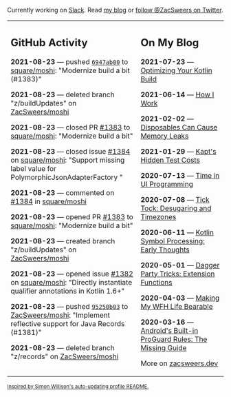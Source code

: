 Currently working on [Slack](https://slack.com/). Read [my blog](https://zacsweers.dev/) or [follow @ZacSweers on Twitter](https://twitter.com/ZacSweers).

<table><tr><td valign="top" width="60%">

## GitHub Activity
<!-- githubActivity starts -->
**2021-08-23** — pushed [`6947ab00`](https://github.com/square/moshi/commit/6947ab00d0e111dd317c6249447dc389e6f6a007) to [square/moshi](https://api.github.com/repos/square/moshi): "Modernize build a bit (#1383)"

**2021-08-23** — deleted branch "z/buildUpdates" on [ZacSweers/moshi](https://api.github.com/repos/ZacSweers/moshi)

**2021-08-23** — closed PR [#1383](https://api.github.com/repos/square/moshi/pulls/1383) to [square/moshi](https://api.github.com/repos/square/moshi): "Modernize build a bit"

**2021-08-23** — closed issue [#1384](https://api.github.com/repos/square/moshi/issues/1384) on [square/moshi](https://api.github.com/repos/square/moshi): "Support missing label value for PolymorphicJsonAdapterFactory "

**2021-08-23** — commented on [#1384](https://github.com/square/moshi/issues/1384#issuecomment-904017849) in [square/moshi](https://api.github.com/repos/square/moshi)

**2021-08-23** — opened PR [#1383](https://api.github.com/repos/square/moshi/pulls/1383) to [square/moshi](https://api.github.com/repos/square/moshi): "Modernize build a bit"

**2021-08-23** — created branch "z/buildUpdates" on [ZacSweers/moshi](https://api.github.com/repos/ZacSweers/moshi)

**2021-08-23** — opened issue [#1382](https://api.github.com/repos/square/moshi/issues/1382) on [square/moshi](https://api.github.com/repos/square/moshi): "Directly instantiate qualifier annotations in Kotlin 1.6+"

**2021-08-23** — pushed [`95250b03`](https://github.com/ZacSweers/moshi/commit/95250b035922af323352917a9b49b0b867c4ae01) to [ZacSweers/moshi](https://api.github.com/repos/ZacSweers/moshi): "Implement reflective support for Java Records (#1381)"

**2021-08-23** — deleted branch "z/records" on [ZacSweers/moshi](https://api.github.com/repos/ZacSweers/moshi)
<!-- githubActivity ends -->
</td><td valign="top" width="40%">

## On My Blog
<!-- blog starts -->
**2021-07-23** — [Optimizing Your Kotlin Build](https://www.zacsweers.dev/optimizing-your-kotlin-build/)

**2021-06-14** — [How I Work](https://www.zacsweers.dev/how-i-work/)

**2021-02-02** — [Disposables Can Cause Memory Leaks](https://www.zacsweers.dev/disposables-can-cause-memory-leaks/)

**2021-01-29** — [Kapt's Hidden Test Costs](https://www.zacsweers.dev/kapts-hidden-test-costs/)

**2020-07-13** — [Time in UI Programming](https://www.zacsweers.dev/time-in-ui/)

**2020-07-08** — [Tick Tock: Desugaring and Timezones](https://www.zacsweers.dev/ticktock-desugaring-timezones/)

**2020-06-11** — [Kotlin Symbol Processing: Early Thoughts](https://www.zacsweers.dev/kotlin-symbol-processor-early-thoughts/)

**2020-05-01** — [Dagger Party Tricks: Extension Functions](https://www.zacsweers.dev/dagger-party-tricks-extension-functions/)

**2020-04-03** — [Making My WFH Life Bearable](https://www.zacsweers.dev/making-wfh-life-bearable/)

**2020-03-16** — [Android's Built-in ProGuard Rules: The Missing Guide](https://www.zacsweers.dev/android-proguard-rules/)
<!-- blog ends -->
More on [zacsweers.dev](https://zacsweers.dev/)
</td></tr></table>

<sub><a href="https://simonwillison.net/2020/Jul/10/self-updating-profile-readme/">Inspired by Simon Willison's auto-updating profile README.</a></sub>